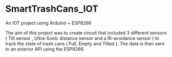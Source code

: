 # SmartTrashCans_IOT
An IOT project using Arduino + ESP8266

The aim of this project was to create circuit that included 3 different sensors ( Tilt sensor , Ultra-Sonic distance sensor and a IR-avoidance sensor ) to track the state of trash cans ( Full, Empty and Tilted ).
The data is then sent to an exterior API using the ESP8266.
